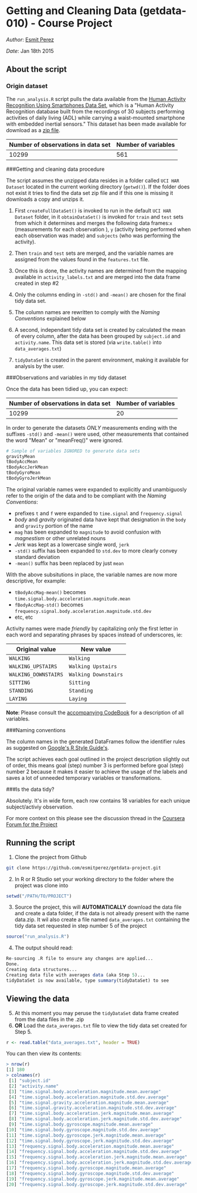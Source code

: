 # Getting and Cleaning Data (getdata-010) - Course Project

_Author_: [Esmit Perez](esmitperez@gmail.com)

_Date_: Jan 18th 2015

## About the script

### Origin dataset

The `run_analysis.R` script pulls the data available from the [Human Activity Recognition Using Smartphones Data Set](http://archive.ics.uci.edu/ml/datasets/Human+Activity+Recognition+Using+Smartphones), which is a "Human Activity Recognition database built from the recordings of 30 subjects performing activities of daily living (ADL) while carrying a waist-mounted smartphone with embedded inertial sensors." This dataset has been made available for download as a [zip file](https://d396qusza40orc.cloudfront.net/getdata%2Fprojectfiles%2FUCI%20HAR%20Dataset.zip).

|Number of observations in data set | Number of variables |
|----------------|------------|
| 10299   | 561 |

###Getting and cleaning data procedure

The script assumes the unzipped data resides in a folder called `UCI HAR Dataset` located in the current working directory (`getwd()`). If the folder does not exist it tries to find the data set zip file and if this one is missing it downloads a copy and unzips it. 

1. First `createFullDataSet()` is invoked to run in the default `UCI HAR Dataset` folder, in it `obtainDataSet()` is invoked for `train` and `test` sets from which it determines and merges the following data frames:`x` (measurements for each observation ), `y` (activity being performed when each observation was made) and `subjects` (who was performing the activity).

2. Then `train` and `test` sets are merged, and the variable names are assigned from the values found in the `features.txt` file.

3. Once this is done, the activity names are determined from the mapping available in `activity_labels.txt` and are merged into the data frame created in step #2

4. Only the columns ending in `-std()` and `-mean()` are chosen for the final tidy data set.

5. The column names are rewritten to comply with the _Naming Conventions_ explained below

6. A second, independant tidy data set is created by calculated the mean of every column, after the data has been grouped by `subject.id` and `activity.name`. This data set is stored (via `write.table()` into `data_averages.txt`)

7. `tidyDataSet` is created in the parent environment, making it available for analysis by the user.


###Observations and variables in my tidy dataset

Once the data has been tidied up, you can expect:

|Number of observations in data set | Number of variables |
|----------------|------------|
| 10299   | 20 |

In order to generate the datasets *ONLY* measurements ending with the suffixes `-std()` and `-mean()` were used, other measurements that contained the word "Mean" or "meanFreq()" were ignored.
```R
# Sample of variables IGNORED to generate data sets
gravityMean
tBodyAccMean
tBodyAccJerkMean
tBodyGyroMean
tBodyGyroJerkMean
```

The original variable names were expanded to explicitly and unambiguosly refer to the origin of the data and to be compliant with the _Naming Conventions_:

* prefixes `t` and `f` were expanded to `time.signal` and `frequency.signal`
* _body_ and _gravity_ originated data have kept that designation in the `body` and `gravity` portion of the name
* `mag` has been expanded to `magnitude` to avoid confusion with _magnestism_ or other unrelated nouns
* _Jerk_ was kept as a lowercase single word, `jerk`
* `-std()` suffix has been expanded to `std.dev` to more clearly convey standard deviation
* `-mean()` suffix has been replaced by just `mean`

With the above subsitutions in place, the variable names are now more descriptive, for example:

* `tBodyAccMag-mean()` becomes `time.signal.body.acceleration.magnitude.mean`
* `fBodyAccMag-std()` becomes `frequency.signal.body.acceleration.magnitude.std.dev`
* etc, etc

Activity names were made *friendly* by capitalizing only the first letter in each word and separating phrases by spaces instead of underscores, ie:


| Original value       | New value            |
|----------------------|----------------------|
| `WALKING`            | `Walking`            | 
| `WALKING_UPSTAIRS`   | `Walking Upstairs`   |
| `WALKING_DOWNSTAIRS` | `Walking Downstairs` |
| `SITTING`            | `Sitting`            |
| `STANDING`           | `Standing`           |
| `LAYING`             | `Laying`             |

**Note**: Please consult the [accompanying CodeBook](CodeBook.md) for a description of all variables.


###Naming conventions

The column names in the generated DataFrames follow the identifier rules as suggested on [Google's R Style Guide's](https://google-styleguide.googlecode.com/svn/trunk/Rguide.xml#identifiers). 

The script achieves each goal outlined in the project description slightly out of order, this means goal (step) number 3 is performed before goal (step) number 2 because it makes it easier to achieve the usage of the labels and saves a lot of unneeded temporary variables or transformations.

###Is the data tidy?

Absolutely. It's in wide form, each row contains 18 variables for each unique subject/activiy observation.

For more context on this please see the discussion thread in the [Coursera Forum for the Project](https://class.coursera.org/getdata-010/forum/thread?thread_id=241)




## Running the script

1. Clone the project from Github
```bash
git clone https://github.com/esmitperez/getdata-project.git
```
2. In R or R Studio set your working directory to the folder where the project was clone into
```R
setwd("/PATH/TO/PROJECT")
```
3. Source the project, this will **AUTOMATICALLY** download the data file and create a data folder, if the data is not already present with the name data.zip. It wil also create a file named `data_averages.txt` containing the tidy data set requested in step number 5 of the project
```R
source("run_analysis.R")
```
4. The output should read:
```R
Re-sourcing .R file to ensure any changes are applied...
Done.
Creating data structures...
Creating data file with averages data (aka Step 5)...
tidyDataSet is now available, type summary(tidyDataSet) to see
```

## Viewing the data
5. At this moment you may peruse the `tidyDataSet` data frame created from the data files in the .zip
6. **OR** Load the `data_averages.txt` file to view the tidy data set created for Step 5.
```R
r <- read.table("data_averages.txt", header = TRUE)
```

You can then view its contents:

```R
> nrow(r)
[1] 180
> colnames(r)
 [1] "subject.id"                                                       
 [2] "activity.name"                                                    
 [3] "time.signal.body.acceleration.magnitude.mean.average"             
 [4] "time.signal.body.acceleration.magnitude.std.dev.average"          
 [5] "time.signal.gravity.acceleration.magnitude.mean.average"          
 [6] "time.signal.gravity.acceleration.magnitude.std.dev.average"       
 [7] "time.signal.body.acceleration.jerk.magnitude.mean.average"        
 [8] "time.signal.body.acceleration.jerk.magnitude.std.dev.average"     
 [9] "time.signal.body.gyroscope.magnitude.mean.average"                
[10] "time.signal.body.gyroscope.magnitude.std.dev.average"             
[11] "time.signal.body.gyroscope.jerk.magnitude.mean.average"           
[12] "time.signal.body.gyroscope.jerk.magnitude.std.dev.average"        
[13] "frequency.signal.body.acceleration.magnitude.mean.average"        
[14] "frequency.signal.body.acceleration.magnitude.std.dev.average"     
[15] "frequency.signal.body.acceleration.jerk.magnitude.mean.average"   
[16] "frequency.signal.body.acceleration.jerk.magnitude.std.dev.average"
[17] "frequency.signal.body.gyroscope.magnitude.mean.average"           
[18] "frequency.signal.body.gyroscope.magnitude.std.dev.average"        
[19] "frequency.signal.body.gyroscope.jerk.magnitude.mean.average"      
[20] "frequency.signal.body.gyroscope.jerk.magnitude.std.dev.average"   
```

